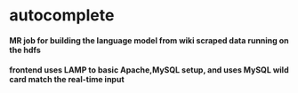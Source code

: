 # autocomplete
#### MR job for building the language model from wiki scraped data running on the hdfs
#### frontend uses LAMP to basic Apache,MySQL setup, and uses MySQL wild card match the real-time input
